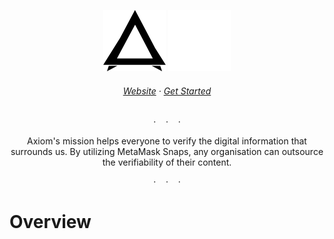 <div align="center" id="logo">

![Axiom logo](assets/axiom_logo_dark.svg#gh-dark-mode-only)
![Axiom logo](assets/axiom_logo_light.svg#gh-light-mode-only)

</div>

<h6 align="center">
  <a href="https://vercel.com">Website</a>
  ·
  <a href="https://docs.vercel.com/">Get Started</a>
</h6>

<p align="center">· &nbsp&nbsp&nbsp· &nbsp&nbsp&nbsp·</p>

<p align="center">
Axiom's mission helps everyone to verify the digital information that surrounds us. By utilizing MetaMask Snaps, any organisation can outsource the verifiability of their content.
</p>

<p align="center">· &nbsp&nbsp&nbsp· &nbsp&nbsp&nbsp·</p>

# Overview

